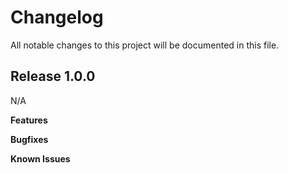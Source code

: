 # Changelog

All notable changes to this project will be documented in this file.

## Release 1.0.0

N/A

**Features**

**Bugfixes**

**Known Issues**
